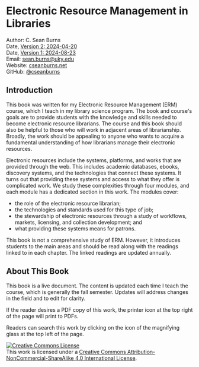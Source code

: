 # Electronic Resource Management in Libraries

Author: C. Sean Burns  
Date, [Version 2: 2024-04-20](https://github.com/cseanburns/electronic_resource_mgmt/releases/tag/V2)  
Date, [Version 1: 2024-08-23](https://github.com/cseanburns/electronic_resource_mgmt/releases/tag/V1)  
Email: [sean.burns@uky.edu](sean.burns@uky.edu)  
Website: [cseanburns.net](https://cseanburns.net)  
GitHub: [@cseanburns](https://github.com/cseanburns)

## Introduction

This book was written for my Electronic Resource Management (ERM) course, which I teach in my library science program.
The book and course's goals are to provide students with the knowledge and skills needed to become electronic resource librarians.
The course and this book should also be helpful to those who will work in adjacent areas of librarianship.
Broadly, the work should be appealing to anyone who wants to acquire a fundamental understanding of how librarians manage their electronic resources.

Electronic resources include the systems, platforms, and works that are provided through the web.
This includes academic databases, ebooks, discovery systems, and the technologies that connect these systems.
It turns out that providing these systems and access to what they offer is complicated work.
We study these complexities through four modules, and each module has a dedicated section in this work.
The modules cover:

- the role of the electronic resource librarian;
- the technologies and standards used for this type of job;
- the stewardship of electronic resources through a study of workflows, markets, licensing, and collection development; and
- what providing these systems means for patrons.

This book is not a comprehensive study of ERM.
However, it introduces students to the main areas and should be read along with the readings linked to in each chapter.
The linked readings are updated annually.

## About This Book

This book is a live document.
The content is updated each time I teach the course, which is generally the fall semester.
Updates will address changes in the field and to edit for clarity.

If the reader desires a PDF copy of this work, the printer icon at the top right of the page will print to PDFs.

Readers can search this work by clicking on the icon of the magnifying glass at the top left of the page.

<a rel="license" href="http://creativecommons.org/licenses/by-nc-sa/4.0/"><img alt="Creative Commons License" style="border-width:0" src="https://i.creativecommons.org/l/by-nc-sa/4.0/88x31.png" /></a><br />This work is licensed under a <a rel="license" href="http://creativecommons.org/licenses/by-nc-sa/4.0/">Creative Commons Attribution-NonCommercial-ShareAlike 4.0 International License</a>.
